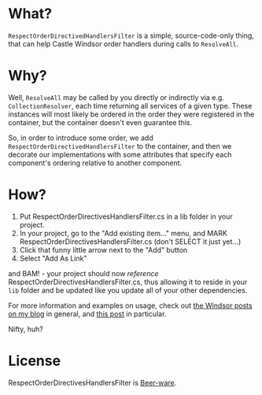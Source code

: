 What?
====

`RespectOrderDirectivedHandlersFilter` is a simple, source-code-only thing, that can help Castle Windsor order handlers during calls to `ResolveAll`.

Why?
====

Well, `ResolveAll` may be called by you directly or indirectly via e.g. `CollectionResolver`, each time returning all services of a given type. These instances will most likely be ordered in the order they were registered in the container, but the container doesn't even guarantee this.

So, in order to introduce some order, we add `RespectOrderDirectivedHandlersFilter` to the container, and then we decorate our implementations with some attributes that specify each component's ordering relative to another component.

How?
====

1. Put RespectOrderDirectivesHandlersFilter.cs in a lib folder in your project.
1. In your project, go to the "Add existing item..." menu, and MARK RespectOrderDirectivesHandlersFilter.cs (don't SELECT it just yet...)
1. Click that funny little arrow next to the "Add" button
1. Select "Add As Link"

and BAM! - your project should now _reference_ RespectOrderDirectivesHandlersFilter.cs, thus allowing it to reside in your `lib` folder and be updated like you update all of your other dependencies.

For more information and examples on usage, check out [the Windsor posts on my blog][3] in general, and [this post][4] in particular.

Nifty, huh?

License
====

RespectOrderDirectivesHandlersFilter is [Beer-ware][1].

[1]: http://en.wikipedia.org/wiki/Beerware
[2]: http://twitter.com/#!/mookid8000
[3]: http://mookid.dk/oncode/archives/category/castlewindsor
[4]: http://mookid.dk/oncode/archives/2295